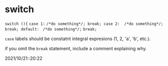# switch
`switch (){`
	`case 1:`
		`/*do something*/;
		break;
	case 2: 
		/*do something*/;
		break;
	default: `
		`/*do something*/;`
		`break;`

`case` labels should be constatnt integral expresions (1, 2, 'a', 'b', etc.).

if you omit the `break` statement, include a comment explaining why.

2021/10/21::20:22